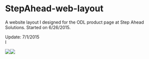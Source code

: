 <h1>StepAhead-web-layout</h1>
<p>A website layout I designed for the ODL product page at Step Ahead Solutions. Started on 6/26/2015.</p>
<p>Update: 7/1/2015<br>I  </p>
<img src="http://puu.sh/iJhCs/fb2408ff38.png" /><img src="http://puu.sh/iJhGV/19deb01f23.png" />
